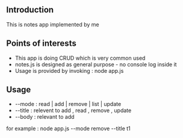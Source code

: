 <h2>Introduction</h2>
This is notes app implemented by me


<h2>Points of interests</h2>
<ul>
<li>This app is doing CRUD which is very common used</li>
<li>notes.js is designed as general purpose - no console log inside it</li>
<li>Usage is provided by invoking : node app.js</li>
</ul>


<h2>Usage </h2>
<ul>
<li>--mode : read | add | remove | list | update</li>
<li>--title : relevent to add , read , remove , update
<li>--body : relevant to add</li>
</ul>

for example : node app.js --mode remove --title t1
